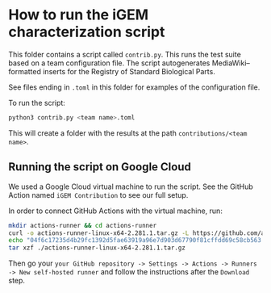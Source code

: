 # How to run the iGEM characterization script

This folder contains a script called `contrib.py`.
This runs the test suite based on a team configuration file.
The script autogenerates MediaWiki&ndash;formatted inserts for the Registry of Standard Biological Parts.

See files ending in `.toml` in this folder for examples of the configuration file.

To run the script:
```sh
python3 contrib.py <team name>.toml
```
This will create a folder with the results at the path `contributions/<team name>`.

## Running the script on Google Cloud
We used a Google Cloud virtual machine to run the script.
See the GitHub Action named `iGEM Contribution` to see our full setup.

In order to connect GitHub Actions with the virtual machine, run:
```sh
mkdir actions-runner && cd actions-runner
curl -o actions-runner-linux-x64-2.281.1.tar.gz -L https://github.com/actions/runner/releases/download/v2.281.1/actions-runner-linux-x64-2.281.1.tar.gz
echo "04f6c17235d4b29fc1392d5fae63919a96e7d903d67790f81cffdd69c58cb563  actions-runner-linux-x64-2.281.1.tar.gz" | shasum -a 256 -c
tar xzf ./actions-runner-linux-x64-2.281.1.tar.gz
```
Then go your `your GitHub repository -> Settings -> Actions -> Runners -> New self-hosted runner` and follow the instructions after the `Download` step.
